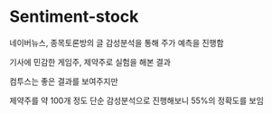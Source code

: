 # Sentiment-stock

네이버뉴스, 종목토론방의 글 감성분석을 통해 주가 예측을 진행함

기사에 민감한 게임주, 제약주로 실험을 해본 결과

컴투스는 좋은 결과를 보여주지만

제약주를 약 100개 정도 단순 감성분석으로 진행해보니 55%의 정확도를 보임
